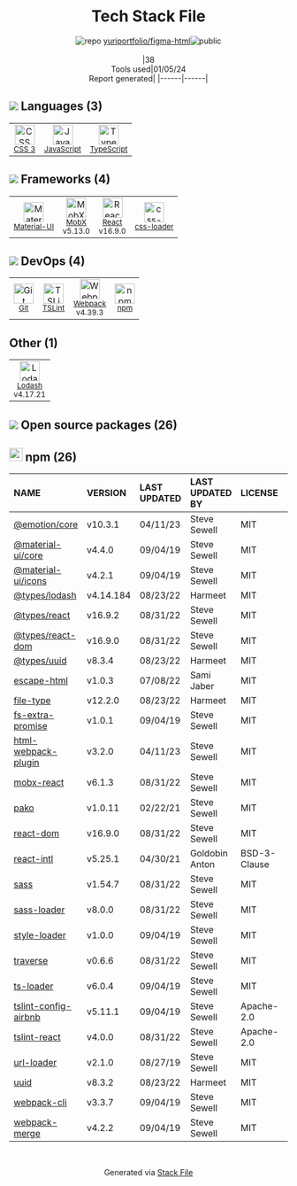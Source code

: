 <!--
&lt;--- Readme.md Snippet without images Start ---&gt;
## Tech Stack
yuriportfolio/figma-html is built on the following main stack:

- [React](https://reactjs.org/) – Javascript UI Libraries
- [JavaScript](https://developer.mozilla.org/en-US/docs/Web/JavaScript) – Languages
- [TypeScript](http://www.typescriptlang.org) – Languages
- [Webpack](http://webpack.js.org) – JS Build Tools / JS Task Runners
- [Material-UI](https://github.com/mui/material-ui) – Front-End Frameworks
- [Lodash](https://lodash.com) – Javascript Utilities & Libraries
- [MobX](https://github.com/mobxjs/mobx) – State Management Library
- [TSLint](https://github.com/palantir/tslint) – Code Review
- [css-loader](https://github.com/webpack-contrib/css-loader) – CSS Pre-processors / Extensions

Full tech stack [here](/techstack.md)

&lt;--- Readme.md Snippet without images End ---&gt;

&lt;--- Readme.md Snippet with images Start ---&gt;
## Tech Stack
yuriportfolio/figma-html is built on the following main stack:

- <img width='25' height='25' src='https://img.stackshare.io/service/1020/OYIaJ1KK.png' alt='React'/> [React](https://reactjs.org/) – Javascript UI Libraries
- <img width='25' height='25' src='https://img.stackshare.io/service/1209/javascript.jpeg' alt='JavaScript'/> [JavaScript](https://developer.mozilla.org/en-US/docs/Web/JavaScript) – Languages
- <img width='25' height='25' src='https://img.stackshare.io/service/1612/bynNY5dJ.jpg' alt='TypeScript'/> [TypeScript](http://www.typescriptlang.org) – Languages
- <img width='25' height='25' src='https://img.stackshare.io/service/1682/IMG_4636.PNG' alt='Webpack'/> [Webpack](http://webpack.js.org) – JS Build Tools / JS Task Runners
- <img width='25' height='25' src='https://img.stackshare.io/service/1904/default_44d81cb9fadbc3688b7e91a6d5217d0ea5358b57.png' alt='Material-UI'/> [Material-UI](https://github.com/mui/material-ui) – Front-End Frameworks
- <img width='25' height='25' src='https://img.stackshare.io/service/2438/lodash.png' alt='Lodash'/> [Lodash](https://lodash.com) – Javascript Utilities & Libraries
- <img width='25' height='25' src='https://img.stackshare.io/service/5302/17475736.png' alt='MobX'/> [MobX](https://github.com/mobxjs/mobx) – State Management Library
- <img width='25' height='25' src='https://img.stackshare.io/service/5561/303157.png' alt='TSLint'/> [TSLint](https://github.com/palantir/tslint) – Code Review
- <img width='25' height='25' src='https://img.stackshare.io/service/8074/default_d2b16fd6997fb2e164de645a34f9b8d5a880d999.png' alt='css-loader'/> [css-loader](https://github.com/webpack-contrib/css-loader) – CSS Pre-processors / Extensions

Full tech stack [here](/techstack.md)

&lt;--- Readme.md Snippet with images End ---&gt;
-->
<div align="center">

# Tech Stack File
![](https://img.stackshare.io/repo.svg "repo") [yuriportfolio/figma-html](https://github.com/yuriportfolio/figma-html)![](https://img.stackshare.io/public_badge.svg "public")
<br/><br/>
|38<br/>Tools used|01/05/24 <br/>Report generated|
|------|------|
</div>

## <img src='https://img.stackshare.io/languages.svg'/> Languages (3)
<table><tr>
  <td align='center'>
  <img width='36' height='36' src='https://img.stackshare.io/service/6727/css.png' alt='CSS 3'>
  <br>
  <sub><a href="https://developer.mozilla.org/en-US/docs/Web/CSS/CSS3">CSS 3</a></sub>
  <br>
  <sub></sub>
</td>

<td align='center'>
  <img width='36' height='36' src='https://img.stackshare.io/service/1209/javascript.jpeg' alt='JavaScript'>
  <br>
  <sub><a href="https://developer.mozilla.org/en-US/docs/Web/JavaScript">JavaScript</a></sub>
  <br>
  <sub></sub>
</td>

<td align='center'>
  <img width='36' height='36' src='https://img.stackshare.io/service/1612/bynNY5dJ.jpg' alt='TypeScript'>
  <br>
  <sub><a href="http://www.typescriptlang.org">TypeScript</a></sub>
  <br>
  <sub></sub>
</td>

</tr>
</table>

## <img src='https://img.stackshare.io/frameworks.svg'/> Frameworks (4)
<table><tr>
  <td align='center'>
  <img width='36' height='36' src='https://img.stackshare.io/service/1904/default_44d81cb9fadbc3688b7e91a6d5217d0ea5358b57.png' alt='Material-UI'>
  <br>
  <sub><a href="https://github.com/mui/material-ui">Material-UI</a></sub>
  <br>
  <sub></sub>
</td>

<td align='center'>
  <img width='36' height='36' src='https://img.stackshare.io/service/5302/17475736.png' alt='MobX'>
  <br>
  <sub><a href="https://github.com/mobxjs/mobx">MobX</a></sub>
  <br>
  <sub>v5.13.0</sub>
</td>

<td align='center'>
  <img width='36' height='36' src='https://img.stackshare.io/service/1020/OYIaJ1KK.png' alt='React'>
  <br>
  <sub><a href="https://reactjs.org/">React</a></sub>
  <br>
  <sub>v16.9.0</sub>
</td>

<td align='center'>
  <img width='36' height='36' src='https://img.stackshare.io/service/8074/default_d2b16fd6997fb2e164de645a34f9b8d5a880d999.png' alt='css-loader'>
  <br>
  <sub><a href="https://github.com/webpack-contrib/css-loader">css-loader</a></sub>
  <br>
  <sub></sub>
</td>

</tr>
</table>

## <img src='https://img.stackshare.io/devops.svg'/> DevOps (4)
<table><tr>
  <td align='center'>
  <img width='36' height='36' src='https://img.stackshare.io/service/1046/git.png' alt='Git'>
  <br>
  <sub><a href="http://git-scm.com/">Git</a></sub>
  <br>
  <sub></sub>
</td>

<td align='center'>
  <img width='36' height='36' src='https://img.stackshare.io/service/5561/303157.png' alt='TSLint'>
  <br>
  <sub><a href="https://github.com/palantir/tslint">TSLint</a></sub>
  <br>
  <sub></sub>
</td>

<td align='center'>
  <img width='36' height='36' src='https://img.stackshare.io/service/1682/IMG_4636.PNG' alt='Webpack'>
  <br>
  <sub><a href="http://webpack.js.org">Webpack</a></sub>
  <br>
  <sub>v4.39.3</sub>
</td>

<td align='center'>
  <img width='36' height='36' src='https://img.stackshare.io/service/1120/lejvzrnlpb308aftn31u.png' alt='npm'>
  <br>
  <sub><a href="https://www.npmjs.com/">npm</a></sub>
  <br>
  <sub></sub>
</td>

</tr>
</table>

## Other (1)
<table><tr>
  <td align='center'>
  <img width='36' height='36' src='https://img.stackshare.io/service/2438/lodash.png' alt='Lodash'>
  <br>
  <sub><a href="https://lodash.com">Lodash</a></sub>
  <br>
  <sub>v4.17.21</sub>
</td>

</tr>
</table>


## <img src='https://img.stackshare.io/group.svg' /> Open source packages (26)</h2>

## <img width='24' height='24' src='https://img.stackshare.io/service/1120/lejvzrnlpb308aftn31u.png'/> npm (26)

|NAME|VERSION|LAST UPDATED|LAST UPDATED BY|LICENSE|VULNERABILITIES|
|:------|:------|:------|:------|:------|:------|
|[@emotion/core](https://www.npmjs.com/@emotion/core)|v10.3.1|04/11/23|Steve Sewell |MIT|N/A|
|[@material-ui/core](https://www.npmjs.com/@material-ui/core)|v4.4.0|09/04/19|Steve Sewell |MIT|N/A|
|[@material-ui/icons](https://www.npmjs.com/@material-ui/icons)|v4.2.1|09/04/19|Steve Sewell |MIT|N/A|
|[@types/lodash](https://www.npmjs.com/@types/lodash)|v4.14.184|08/23/22|Harmeet |MIT|N/A|
|[@types/react](https://www.npmjs.com/@types/react)|v16.9.2|08/31/22|Steve Sewell |MIT|N/A|
|[@types/react-dom](https://www.npmjs.com/@types/react-dom)|v16.9.0|08/31/22|Steve Sewell |MIT|N/A|
|[@types/uuid](https://www.npmjs.com/@types/uuid)|v8.3.4|08/23/22|Harmeet |MIT|N/A|
|[escape-html](https://www.npmjs.com/escape-html)|v1.0.3|07/08/22|Sami Jaber |MIT|N/A|
|[file-type](https://www.npmjs.com/file-type)|v12.2.0|08/23/22|Harmeet |MIT|N/A|
|[fs-extra-promise](https://www.npmjs.com/fs-extra-promise)|v1.0.1|09/04/19|Steve Sewell |MIT|N/A|
|[html-webpack-plugin](https://www.npmjs.com/html-webpack-plugin)|v3.2.0|04/11/23|Steve Sewell |MIT|N/A|
|[mobx-react](https://www.npmjs.com/mobx-react)|v6.1.3|08/31/22|Steve Sewell |MIT|N/A|
|[pako](https://www.npmjs.com/pako)|v1.0.11|02/22/21|Steve Sewell |MIT|N/A|
|[react-dom](https://www.npmjs.com/react-dom)|v16.9.0|08/31/22|Steve Sewell |MIT|N/A|
|[react-intl](https://www.npmjs.com/react-intl)|v5.25.1|04/30/21|Goldobin Anton |BSD-3-Clause|N/A|
|[sass](https://www.npmjs.com/sass)|v1.54.7|08/31/22|Steve Sewell |MIT|N/A|
|[sass-loader](https://www.npmjs.com/sass-loader)|v8.0.0|08/31/22|Steve Sewell |MIT|N/A|
|[style-loader](https://www.npmjs.com/style-loader)|v1.0.0|09/04/19|Steve Sewell |MIT|N/A|
|[traverse](https://www.npmjs.com/traverse)|v0.6.6|08/31/22|Steve Sewell |MIT|N/A|
|[ts-loader](https://www.npmjs.com/ts-loader)|v6.0.4|09/04/19|Steve Sewell |MIT|N/A|
|[tslint-config-airbnb](https://www.npmjs.com/tslint-config-airbnb)|v5.11.1|09/04/19|Steve Sewell |Apache-2.0|N/A|
|[tslint-react](https://www.npmjs.com/tslint-react)|v4.0.0|08/31/22|Steve Sewell |Apache-2.0|N/A|
|[url-loader](https://www.npmjs.com/url-loader)|v2.1.0|08/27/19|Steve Sewell |MIT|N/A|
|[uuid](https://www.npmjs.com/uuid)|v8.3.2|08/23/22|Harmeet |MIT|N/A|
|[webpack-cli](https://www.npmjs.com/webpack-cli)|v3.3.7|09/04/19|Steve Sewell |MIT|N/A|
|[webpack-merge](https://www.npmjs.com/webpack-merge)|v4.2.2|09/04/19|Steve Sewell |MIT|N/A|

<br/>
<div align='center'>

Generated via [Stack File](https://github.com/marketplace/stack-file)
